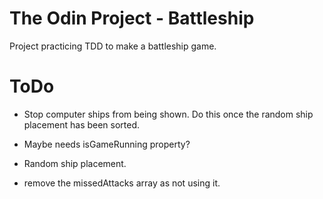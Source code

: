 # The Odin Project - Battleship

Project practicing TDD to make a battleship game.

# ToDo

- Stop computer ships from being shown. Do this once the random ship placement has been sorted. 
- Maybe needs isGameRunning property?
- Random ship placement. 


- remove the missedAttacks array as not using it. 